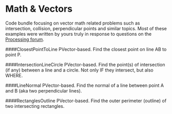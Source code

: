 Math & Vectors
============

Code bundle focusing on vector math related problems such as intersection, collision, perpendicular points and similar topics.
Most of these examples were written by yours truly in response to questions on the [Processing forum](https://forum.processing.org/).

####ClosestPointToLine
PVector-based. Find the closest point on line AB to point P.

####IntersectionLineCircle
PVector-based. Find the point(s) of intersection (if any) between a line and a circle. Not only IF they intersect, but also WHERE.

####LineNormal
PVector-based. Find the normal of a line between point A and B (aka two perpendicular lines).

####RectanglesOutline
PVector-based. Find the outer perimeter (outline) of two intersecting rectangles.
